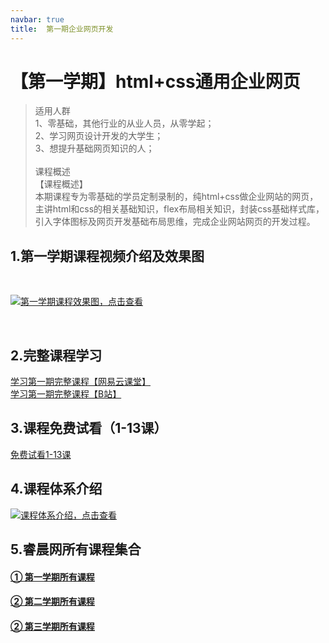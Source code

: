 ```yaml
---
navbar: true
title:  第一期企业网页开发
--- 
```


# 【第一学期】html+css通用企业网页
> 适用人群 <br/>
> 1、零基础，其他行业的从业人员，从零学起；<br/>
> 2、学习网页设计开发的大学生；<br/>
> 3、想提升基础网页知识的人；<br/>
> <br/>
> 课程概述<br/>
> 【课程概述】<br/>
> 本期课程专为零基础的学员定制录制的，纯html+css做企业网站的网页，主讲html和css的相关基础知识，flex布局相关知识，封装css基础样式库，引入字体图标及网页开发基础布局思维，完成企业网站网页的开发过程。<br/>

## 1.第一学期课程视频介绍及效果图
<br/>

[![](https://docs-51yrc-com.oss-cn-hangzhou.aliyuncs.com/docs-imgs/lesson01.jpg '第一学期课程效果图，点击查看')](https://study.163.com/course/courseMain.htm?courseId=1213374826&share=2&shareId=480000002289674)

<br/>

## 2.完整课程学习

<a href="https://study.163.com/course/courseMain.htm?courseId=1213374826&share=2&shareId=480000002289674" target="_blank" title="学习第一期完整课程【网易云课堂】">学习第一期完整课程【网易云课堂】</a> 
<br/>
<a href="https://www.bilibili.com/cheese/play/ss24220?csource=private_space_class_null&spm_id_from=333.999.0.0" target="_blank" title="学习第一期完整课程【B站】">学习第一期完整课程【B站】</a>

## 3.课程免费试看（1-13课）

[免费试看1-13课](https://www.bilibili.com/video/BV1SW4y1L7i9/?spm_id_from=333.999.0.0&vd_source=9a6ee0d7e6c1657e4a7381c1f8f18f4b '点击免费试看1-13课')


## 4.课程体系介绍
[![](https://docs-51yrc-com.oss-cn-hangzhou.aliyuncs.com/docs-imgs/hear.jpg '课程体系介绍，点击查看')](https://www.bilibili.com/video/BV1SW4y1L7i9/?vd_source=9a6ee0d7e6c1657e4a7381c1f8f18f4b)

## 5.睿晨网所有课程集合
#### <a href="/aboutless.html" title="学习第一学期完整课程">① 第一学期所有课程</a>
#### <a href="/secondless/" title="学习第二学期完整课程">② 第二学期所有课程</a>
#### <a href="/thirdless/" title="学习第三学期完整课程">② 第三学期所有课程</a>








